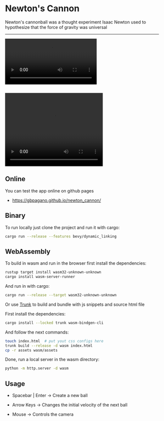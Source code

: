 # Newton's Cannon

Newton's cannonball was a thought experiment Isaac Newton used to hypothesize that the force of gravity was universal

---

![](my_video.mov)

```

```

<video width="320" height="240" controls>
  <source src="docs/example.mp4" type="video/mp4">
</video>

## Online

You can test the app online on github pages

- https://gbpagano.github.io/newton_cannon/

## Binary

To run locally just clone the project and run it with cargo:

```bash
cargo run --release --features bevy/dynamic_linking
```

## WebAssembly

To build in wasm and run in the browser first install the dependencies:

```bash
rustup target install wasm32-unknown-unknown
cargo install wasm-server-runner
```

And run in with cargo:

```bash
cargo run --release --target wasm32-unknown-unknown
```

Or use [Trunk](https://trunkrs.dev/) to build and bundle with js snippets and source html file

First install the dependencies:

```bash
cargo install --locked trunk wasm-bindgen-cli
```

And follow the next commands:

```bash
touch index.html  # put yout css configs here
trunk build --release -d wasm index.html
cp -r assets wasm/assets
```

Done, run a local server in the wasm directory:

```bash
python -m http.server -d wasm
```

## Usage

- Spacebar | Enter ->  Create a new ball

- Arrow Keys -> Changes the initial velocity of the next ball

- Mouse -> Controls the camera
